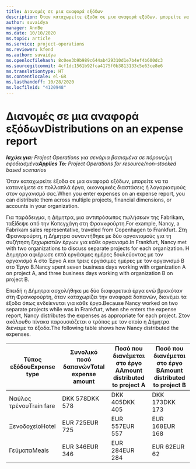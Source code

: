 ```yaml
---
title: Διανομές σε μια αναφορά εξόδων
description: Όταν καταχωρείτε έξοδα σε μια αναφορά εξόδων, μπορείτε να τα κατανείμετε σε πολλαπλά έργα, νομικές οντότητες ή λογαριασμούς στον οργανισμό σας.
author: suvaidya
manager: AnnBe
ms.date: 10/10/2020
ms.topic: article
ms.service: project-operations
ms.reviewer: kfend
ms.author: suvaidya
ms.openlocfilehash: 8c0ee3b9b989c644ab429310d1e7b4ef4b600dc3
ms.sourcegitcommit: 4cf1dc1561b92fca4175f0b3813133c5e63ce8e6
ms.translationtype: HT
ms.contentlocale: el-GR
ms.lasthandoff: 10/28/2020
ms.locfileid: "4120948"
---
```

# <a name="distributions-on-an-expense-report"></a><span data-ttu-id="6568d-103">Διανομές σε μια αναφορά εξόδων</span><span class="sxs-lookup"><span data-stu-id="6568d-103">Distributions on an expense report</span></span>

<span data-ttu-id="6568d-104">_**Ισχύει για:** Project Operations για σενάρια βασισμένα σε πόρους/μη εφοδιασμένα_</span><span class="sxs-lookup"><span data-stu-id="6568d-104">_**Applies To:** Project Operations for resource/non-stocked based scenarios_</span></span>

<span data-ttu-id="6568d-105">Όταν καταχωρείτε έξοδα σε μια αναφορά εξόδων, μπορείτε να τα κατανείμετε σε πολλαπλά έργα, οικονομικές διαστάσεις ή λογαριασμούς στον οργανισμό σας.</span><span class="sxs-lookup"><span data-stu-id="6568d-105">When you enter expenses on an expense report, you can distribute them across multiple projects, financial dimensions, or accounts in your organization.</span></span>

<span data-ttu-id="6568d-106">Για παράδειγμα, η Δήμητρα, μια αντιπρόσωπος πωλήσεων της Fabrikam, ταξίδεψε από την Κοπεγχάγη στη Φρανκφούρτη.</span><span class="sxs-lookup"><span data-stu-id="6568d-106">For example, Nancy, a Fabrikam sales representative, traveled from Copenhagen to Frankfurt.</span></span> <span data-ttu-id="6568d-107">Στη Φρανκφούρτη, η Δήμητρα συναντήθηκε με δύο οργανισμούς για τη συζήτηση ξεχωριστών έργων για κάθε οργανισμό.</span><span class="sxs-lookup"><span data-stu-id="6568d-107">In Frankfurt, Nancy met with two organizations to discuss separate projects for each organization.</span></span> <span data-ttu-id="6568d-108">Η Δημητρα αφιέρωσε επτά εργάσιμες ημέρες δουλεύοντας με τον οργανισμό Α στο Έργο A και τρεις εργάσιμες ημέρες με τον οργανισμό Β στο Έργο Β.</span><span class="sxs-lookup"><span data-stu-id="6568d-108">Nancy spent seven business days working with organization A on project A, and three business days working with organization B on project B.</span></span>

<span data-ttu-id="6568d-109">Επειδή η Δήμητρα ασχολήθηκε με δύο διαφορετικά έργα ενώ βρισκόταν στη Φρανκφούρτη, όταν καταχωρίζει την αναφορά δαπανών, διανέμει τα έξοδα όπως ενδείκνυται για κάθε έργο.</span><span class="sxs-lookup"><span data-stu-id="6568d-109">Because Nancy worked on two separate projects while was in Frankfurt, when she enters the expense report, Nancy distributes the expenses as appropriate for each project.</span></span> <span data-ttu-id="6568d-110">Στον ακόλουθο πίνακα παρουσιάζεται ο τρόπος με τον οποίο η Δήμητρα διένειμε τα έξοδα.</span><span class="sxs-lookup"><span data-stu-id="6568d-110">The following table shows how Nancy distributed the expenses.</span></span>

| <span data-ttu-id="6568d-111">Τύπος εξόδου</span><span class="sxs-lookup"><span data-stu-id="6568d-111">Expense type</span></span> | <span data-ttu-id="6568d-112">Συνολικό ποσό δαπανών</span><span class="sxs-lookup"><span data-stu-id="6568d-112">Total expense amount</span></span> | <span data-ttu-id="6568d-113">Ποσό που διανέμεται στο έργο Α</span><span class="sxs-lookup"><span data-stu-id="6568d-113">Amount distributed to project A</span></span> | <span data-ttu-id="6568d-114">Ποσό που διανέμεται στο έργο Β</span><span class="sxs-lookup"><span data-stu-id="6568d-114">Amount distributed to project B</span></span> |
|--------------|----------------------|---------------------------------|---------------------------------|
| <span data-ttu-id="6568d-115">Ναύλος τρένου</span><span class="sxs-lookup"><span data-stu-id="6568d-115">Train fare</span></span>   | <span data-ttu-id="6568d-116">DKK 578</span><span class="sxs-lookup"><span data-stu-id="6568d-116">DKK 578</span></span>              | <span data-ttu-id="6568d-117">DKK 405</span><span class="sxs-lookup"><span data-stu-id="6568d-117">DKK 405</span></span>                         | <span data-ttu-id="6568d-118">DKK 173</span><span class="sxs-lookup"><span data-stu-id="6568d-118">DKK 173</span></span>                         |
| <span data-ttu-id="6568d-119">Ξενοδοχείο</span><span class="sxs-lookup"><span data-stu-id="6568d-119">Hotel</span></span>        | <span data-ttu-id="6568d-120">EUR 725</span><span class="sxs-lookup"><span data-stu-id="6568d-120">EUR 725</span></span>              | <span data-ttu-id="6568d-121">EUR 557</span><span class="sxs-lookup"><span data-stu-id="6568d-121">EUR 557</span></span>                         | <span data-ttu-id="6568d-122">EUR 168</span><span class="sxs-lookup"><span data-stu-id="6568d-122">EUR 168</span></span>                         |
| <span data-ttu-id="6568d-123">Γεύματα</span><span class="sxs-lookup"><span data-stu-id="6568d-123">Meals</span></span>        | <span data-ttu-id="6568d-124">EUR 346</span><span class="sxs-lookup"><span data-stu-id="6568d-124">EUR 346</span></span>              | <span data-ttu-id="6568d-125">EUR 284</span><span class="sxs-lookup"><span data-stu-id="6568d-125">EUR 284</span></span>                         | <span data-ttu-id="6568d-126">EUR 62</span><span class="sxs-lookup"><span data-stu-id="6568d-126">EUR 62</span></span>                          |
